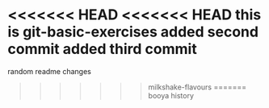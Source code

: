 <<<<<<< HEAD
<<<<<<< HEAD
this is git-basic-exercises
added second commit
added third commit
=======
random readme changes
>>>>>>> milkshake-flavours
=======
booya
>>>>>>> history
